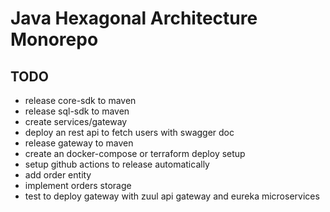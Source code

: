 # Java Hexagonal Architecture Monorepo

## TODO
- release core-sdk to maven
- release sql-sdk to maven
- create services/gateway
- deploy an rest api to fetch users with swagger doc
- release gateway to maven
- create an docker-compose or terraform deploy setup
- setup github actions to release automatically
- add order entity
- implement orders storage
- test to deploy gateway with zuul api gateway and eureka microservices

